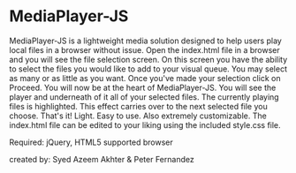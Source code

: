 # MediaPlayer-JS
MediaPlayer-JS is a lightweight media solution designed to help users play local files in a browser without issue. Open the index.html file in a browser and you will see the file selection screen. On this screen you have the ability to select the files you would like to add to your visual queue. You may select as many or as little as you want. Once you've made your selection click on Proceed. You will now be at the heart of MediaPlayer-JS. You will see the player and underneath of it all of your selected files. The currently playing files is highlighted. This effect carries over to the next selected file you choose. That's it! Light. Easy to use. Also extremely customizable. The index.html file can be edited to your liking using the included style.css file. 

Required: jQuery, HTML5 supported browser

created by: Syed Azeem Akhter & Peter Fernandez 